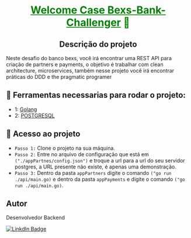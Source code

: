 <h1 style="color: green;" align="center"><u>Welcome Case Bexs-Bank-Challenger</u> 👋</h1>

<h2 align="center">Descrição do projeto</h2>

<p>
Neste desafio do banco bexs, você irá encontrar uma REST API para criação de partners e payments, o objetivo é trabalhar com clean architecture, microservices, também nesse projeto você irá encontrar práticas do DDD e the pragmatic programer
</p>

## :hammer: Ferramentas necessarias para rodar o projeto:
- 1: <a href="https://go.dev/">Golang</a>
- 2: <a href="https://stackoverflow.com/questions/53267642/create-new-local-server-in-pgadmin">POSTGRESQL</a>

## 📁 Acesso ao projeto
- `Passo 1:` Clone o projeto na sua máquina.
- `Passo 2:` Entre no arquivo de configuração que está em `("./appPartnes/config.json")` e troque a url para a url do seu servidor postgres, a URL presente não existe, é apenas uma demonstração.
- `Passo 3:` Dentro da pasta `appPartners` digite o comando `("go run ./api/main.go)` e dentro da pasta `appPayments` e digite o comando `("go run ./api/main.go)`.

## Autor

Desenvolvedor Backend

[![LinkdIn Badge](https://img.shields.io/badge/LinkedIn-0077B5?style=for-the-badge&logo=linkedin&logoColor=whit)](https://www.linkedin.com/in/warley-juneo/)